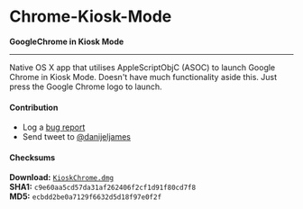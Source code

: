 Chrome-Kiosk-Mode
=================

**GoogleChrome in Kiosk Mode**

-----

Native OS X app that utilises AppleScriptObjC (ASOC) to launch Google Chrome in Kiosk Mode. Doesn't have much functionality aside this. Just press the Google Chrome logo to launch.  
  
#### Contribution # 
- Log a [bug report](https://github.com/danijeljames/Chrome-Kiosk-Mode/issues/new)
- Send tweet to [@danijeljames](https://twitter.com/danijeljames)

#### Checksums #
**Download:** [`KioskChrome.dmg`](http://snipurl.com/282fva1)  
**SHA1:** `c9e60aa5cd57da31af262406f2cf1d91f80cd7f8`  
**MD5:** `ecbdd2be0a7129f6632d5d18f97e0f2f`
